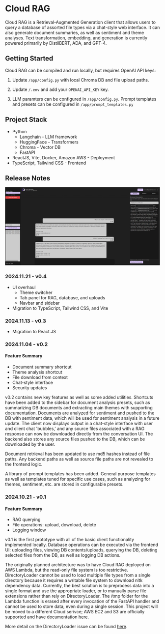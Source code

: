 # Cloud RAG

Cloud RAG is a Retrieval-Augmented Generation client that allows users to query a database of assorted file types via a chat-style web interface. It can also generate document summaries, as well as sentiment and theme analyses.
Text transformation, embedding, and generation is currently powered primarily by DistilBERT, ADA, and GPT-4.

## Getting Started

Cloud RAG can be compiled and run locally, but requires OpenAI API keys:

1. Update <code>/app/config.py</code> with local Chroma DB and file upload paths.

2. Update <code>/.env</code> and add your <code>OPENAI_API_KEY</code> key.

3. LLM paramters can be configured in <code>/app/config.py</code>. Prompt templates and presets can be configured in <code>/app/prompt_templates.py</code>


## Project Stack

- Python
  - Langchain - LLM framework
  - HuggingFace - Transformers
  - Chroma - Vector DB
  - FastAPI
- ReactJS, Vite, Docker, Amazon AWS - Deployment
- TypeScript, Tailwind CSS - Frontend

## Release Notes

<!-- <img src="https://github.com/arunwidjaja/cloud-RAG/blob/main/README_files/v0.4_2.PNG" />

<img src="https://github.com/arunwidjaja/cloud-RAG/blob/main/README_files/v0.4_1.PNG" /> -->

<img src="https://github.com/arunwidjaja/cloud-RAG/blob/main/README_files/v0.5.PNG" />

### 2024.11.21 - v0.4
- UI overhaul
  - Theme switcher
  - Tab panel for RAG, database, and uploads
  - Navbar and sidebar
- Migration to TypeScript, Tailwind CSS, and Vite

### 2024.11.13 - v0.3
- Migration to React.JS

### 2024.11.04 - v0.2
#### Feature Summary
- Document summary shortcut
- Theme analysis shortcut
- File download from context
- Chat-style interface
- Security updates

v0.2 contains new key features as well as some added utilities. Shortcuts have been added to the sidebar for document analysis presets, such as summarizing DB documents and extracting main themes with supporting documentation. Documents are analyzed for sentiment and pushed to the DB with sentiment data, which will be used for sentiment analysis in a future update. The client now displays output in a chat-style interface with user and client chat 'bubbles,' and any source files associated with a RAG response can now be downloaded directly from the conversation UI. The backend also stores any source files pushed to the DB, which can be downloaded by the user.

Document retrieval has been updated to use md5 hashes instead of file paths. Any backend paths as well as source file paths are not revealed to the frontend logic.

A library of prompt templates has been added. General purpose templates as well as templates tuned for specific use cases, such as analyzing for themes, sentiment, etc. are stored in configurable presets.

### 2024.10.21 - v0.1

#### Feature Summary
- RAG querying
- File operations: upload, download, delete
- Logging window

v0.1 is the first prototype with all of the basic client functionality implemented locally. Database operations can be executed via the frontend UI: uploading files, viewing DB contents/uploads, querying the DB, deleting selected files from the DB, as well as logging DB actions.

The originally planned architecture was to have Cloud RAG deployed on AWS Lambda, but the read-only file system is too restrictive. DirectoryLoader cannot be used to load multiple file types from a single directory because it requires a writable file system to download nltk dependency data. Currently, the best solution is to preprocess data into a single format and use the appropriate loader, or to manually parse file extensions rather than rely on DirectoryLoader. The /tmp folder for the Lambda function is erased after every invocation of the FastAPI handler and cannot be used to store data, even during a single session. This project will be moved to a different Cloud serivce; AWS EC2 and S3 are officially supported and have documentation [here](https://docs.trychroma.com/deployment/aws).

More detail on the DirectoryLoader issue can be found [here](https://github.com/langchain-ai/langchain/issues/17936#issuecomment-2021689653).

